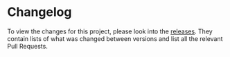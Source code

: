 # Changelog

To view the changes for this project, please look into the [releases][releases-overview]. They contain lists of what was
changed between versions and list all the relevant Pull Requests.

[releases-overview]: https://github.com/scrayosnet/mcexport/releases
